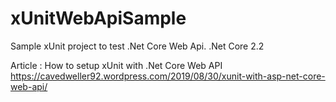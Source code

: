 # xUnitWebApiSample

Sample xUnit project to test .Net Core Web Api.
.Net Core 2.2

Article : How to setup xUnit with .Net Core Web API
https://cavedweller92.wordpress.com/2019/08/30/xunit-with-asp-net-core-web-api/
